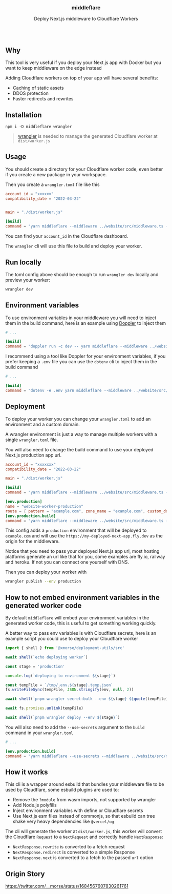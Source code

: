 <div align='center'>
    <br/>
    <br/>
    <br/>
    <h3>middleflare</h3>
    <p>Deploy Next.js middleware to Cloudflare Workers</p>
    <br/>
    <br/>
</div>

## Why

This tool is very useful if you deploy your Next.js app with Docker but you want to keep middleware on the edge instead

Adding Cloudflare workers on top of your app will have several benefits:

-   Caching of static assets
-   DDOS protection
-   Faster redirects and rewrites

## Installation

```
npm i -D middleflare wrangler
```

> [wrangler](https://developers.cloudflare.com/workers/wrangler/) is needed to manage the generated Cloudflare worker at `dist/worker.js`

## Usage

You should create a directory for your Cloudflare worker code, even better if you create a new package in your workspace.

Then you create a `wrangler.toml` file like this

```toml
account_id = "xxxxxx"
compatibility_date = "2022-03-22"


main = "./dist/worker.js"

[build]
command = "yarn middleflare --middleware ../website/src/middleware.ts --url http://localhost:3000"

```

You can find your `account_id` in the Cloudflare dashboard.

The `wrangler` cli will use this file to build and deploy your worker.

## Run locally

The toml config above should be enough to run `wrangler dev` locally and preview your worker:

```bash
wrangler dev
```

## Environment variables

To use environment variables in your middleware you will need to inject them in the build command, here is an example using [Doppler](https://www.doppler.com) to inject them

```toml
# ...

[build]
command = "doppler run -c dev -- yarn middleflare --middleware ../website/src/middleware.ts --url http://localhost:3000"
```

I recommend using a tool like Doppler for your environment variables, if you prefer keeping a `.env` file you can use the `dotenv` cli to inject them in the build command

```toml
# ...

[build]
command = "dotenv -e .env yarn middleflare --middleware ../website/src/middleware.ts --url http://localhost:3000"
```

## Deployment

To deploy your worker you can change your `wrangler.toml` to add an environment and a custom domain.

A wrangler environment is just a way to manage multiple workers with a single `wrangler.toml` file.

You will also need to change the build command to use your deployed Next.js production app url.

```toml
account_id = "xxxxxxx"
compatibility_date = "2022-03-22"

main = "./dist/worker.js"

[build]
command = "yarn middleflare --middleware ../website/src/middleware.ts --url http://localhost:3000"

[env.production]
name = "website-worker-production"
route = { pattern = "example.com", zone_name = "example.com", custom_domain = true }
[env.production.build]
command = "yarn middleflare --middleware ../website/src/middleware.ts --url https://my-deployed-next-app.fly.dev"
```

This config adds a `production` environment that will be deployed to `example.com` and will use the `https://my-deployed-next-app.fly.dev` as the origin for the middleware.

Notice that you need to pass your deployed Next.js app url, most hosting platforms generate an url like that for you, some examples are fly.io, railway and heroku. If not you can connect one yourself with DNS.

Then you can deploy your worker with

```bash
wrangler publish --env production
```

## How to not embed environment variables in the generated worker code

By default `middleflare` will embed your environment variables in the generated worker code, this is useful to get something working quickly.

A better way to pass env variables is with Cloudflare secrets, here is an example script you could use to deploy your Cloudflare worker

```ts
import { shell } from '@xmorse/deployment-utils/src'

await shell(`echo deploying worker`)

const stage = 'production'

console.log(`deploying to environment ${stage}`)

const tempFile = `/tmp/.env.${stage}.temp.json`
fs.writeFileSync(tempFile, JSON.stringify(env, null, 2))

await shell(`pnpm wrangler secret:bulk --env ${stage} ${quote(tempFile)}`)

await fs.promises.unlink(tempFile)

await shell(`pnpm wrangler deploy --env ${stage}`)
```

You will also need to add the `--use-secrets` argument to the `build` command in your `wrangler.toml`

```toml
# ...

[env.production.build]
command = "yarn middleflare --use-secrets --middleware ../website/src/middleware.ts --url https://my-deployed-next-app.fly.dev"
```

## How it works

This cli is a wrapper around esbuild that bundles your middleware file to be used by Cloudflare, some esbuild plugins are used to:

-   Remove the `?module` from wasm imports, not supported by wrangler
-   Add Node.js polyfills
-   Inject environment variables with define or Cloudflare secrets
-   Use Next.js esm files instead of commonjs, so that esbuild can tree shake very heavy dependencies like `@vercel/og`

The cli will generate the worker at `dist/worker.js`, this worker will convert the Cloudflare `Request` to a `NextRequest` and correctly handle `NextResponse`:

-   `NextResponse.rewrite` is converted to a fetch request
-   `NextResponse.redirect` is converted to a simple Response
-   `NextResponse.next` is converted to a fetch to the passed `url` option

## Origin Story

https://twitter.com/__morse/status/1684567607830261761
